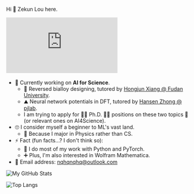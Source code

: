 Hi 👋 Zekun Lou here.

![Click for my CV](https://github.com/nqhq-lou/nqhq-lou/blob/main/ZekunLou_CV_latest.pdf)

- 🏃‍ Currently working on **AI for Science**.
    - 🔁 Reversed bialloy designing, tutored by [Hongjun Xiang @ Fudan University](https://scholar.google.com/citations?hl=zh-CN&user=5GcATiIAAAAJ).
    - ⛰️ Neural network potentials in DFT, tutored by [Hansen Zhong @ pjlab](https://www.semanticscholar.org/author/Han-Sen-Zhong/28497379).
    - I am trying to apply for 👨‍🎓 Ph.D. 👨‍🎓 positions on these two topics 🔬 (or relevant ones on AI4Science).
- 🙄 I consider myself a beginner to ML's vast land.
    - 🤔 Because I major in Physics rather than CS.
- ⚡ Fact (fun facts...? I don't think so):
    - 🔧 I do most of my work with Python and PyTorch.
    - ➕ Plus, I'm also interested in Wolfram Mathematica.
- 📧 Email address: [nqhqnqhq@outlook.com](mailto:nqhqnqhq@outlook.com)

![My GitHub Stats](https://github-readme-stats.vercel.app/api?username=nqhq-lou&show_icons=true)

![Top Langs](https://github-readme-stats.vercel.app/api/top-langs/?username=nqhq-lou&layout=compact)

<!--
**nqhq-lou/nqhq-lou** is a ✨ _special_ ✨ repository because its `README.md` (this file) appears on your GitHub profile.

Here are some ideas to get you started:

- 🔭 I’m currently working on ...
- 🌱 I’m currently learning ...
- 👯 I’m looking to collaborate on ...
- 🤔 I’m looking for help with ...
- 💬 Ask me about ...
- 📫 How to reach me: ...
- 😄 Pronouns: ...
- ⚡ Fun fact: ...
-->

